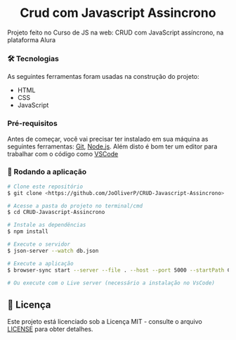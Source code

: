 <h1 align="center">Crud com Javascript Assincrono</h1>
<p>Projeto feito no Curso de JS na web: CRUD com JavaScript assíncrono, na plataforma Alura </p>

### 🛠 Tecnologias
As seguintes ferramentas foram usadas na construção do projeto:
- HTML
- CSS
- JavaScript

### Pré-requisitos
Antes de começar, você vai precisar ter instalado em sua máquina as seguintes ferramentas:
[Git](https://git-scm.com), [Node.js](https://nodejs.org/en/). 
Além disto é bom ter um editor para trabalhar com o código como [VSCode](https://code.visualstudio.com/)

### 🎲 Rodando a aplicação
```bash
# Clone este repositório
$ git clone <https://github.com/JoOliverP/CRUD-Javascript-Assincrono>

# Acesse a pasta do projeto no terminal/cmd
$ cd CRUD-Javascript-Assincrono

# Instale as dependências
$ npm install

# Execute o servidor
$ json-server --watch db.json

# Execute a aplicação 
$ browser-sync start --server --file . --host --port 5000 --startPath CRUD-Javascript-Assincrono/telas/lista_cliente.html

# Ou execute com o Live server (necessário a instalação no VsCode)
```
## 📝 Licença
Este projeto está licenciado sob a Licença MIT - consulte o arquivo [LICENSE](LICENSE) para obter detalhes.
